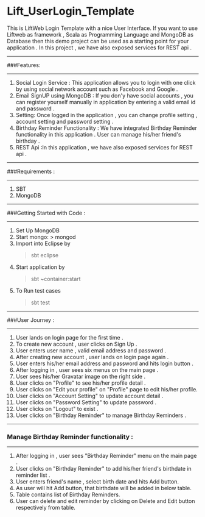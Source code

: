 Lift_UserLogin_Template
=======================

This is LiftWeb Login Template with a nice User Interface.  If you want to use Liftweb as framework , Scala as Programming Language and 
MongoDB as Database then  this demo project can be used as a starting point for your application . In this 
project , we have also exposed services for REST api . 

*************************************************************************************************************
###Features:
*************************************************************************************************************
1.  Social Login Service :  This application allows you to login with one click by using social network account such as Facebook and Google .
1.  Email SignUP using MongoDB : If you don'y have social accounts , you can register yourself manually in application by entering a valid email id and password .
1.  Setting: Once logged in the application , you can change profile setting , account setting and password setting .
1.  Birthday Reminder Functionality : We have integrated Birthday Reminder functionality in this application . User can manage his/her friend's birthday  .
1.  REST Api :In this application , we have also exposed services for REST api .

*************************************************************************************************************
###Requirements : 
*************************************************************************************************************
1.  SBT
1.  MongoDB

*************************************************************************************************************
###Getting Started with Code  : 


*************************************************************************************************************
1.  Set Up MongoDB
1.  Start mongo: > mongod
1.  Import into Eclipse by 
    >sbt eclipse
1.  Start application by 
    >sbt ~container:start
1.  To Run test cases 
    >sbt test
    

*************************************************************************************************************
###User Journey  : 

*************************************************************************************************************

1.  User lands on login page for the first time .
1.  To create new account , user clicks on Sign Up .
1.  User enters user name , valid email address and password .
1.  After creating new account , user lands on login page again . 
1.  User enters his/her email address and password and hits login button .
1.  After logging in , user sees six menus on the main page .
1.  User sees his/her Gravatar image on the right side . 
1.  User clicks on "Profile" to see his/her profile detail .
1.  User clicks on "Edit your profile" on "Profile" page to edit his/her profile.
1.  User clicks on "Account Setting" to update account detail .
1.  User clicks on "Password Setting" to update password .
1.  User clicks on "Logout" to exist .
1.  User clicks on "Birthday Reminder" to manage Birthday Reminders .


*************************************************************************************************************
### Manage Birthday Reminder functionality  : 

*************************************************************************************************************
1.  After logging in , user sees "Birthday Reminder" menu on the main page . 
1.  User clicks on "Birthday Reminder" to add his/her friend's birthdate in reminder list .
1.  User enters friend's name , select birth date and hits Add button.
1.  As user will hit Add button, that birthdate will be added in below table.
1.  Table contains list of Birthday Reminders.
1.  User can delete and edit reminder by clicking on Delete and Edit button respectively from table.


